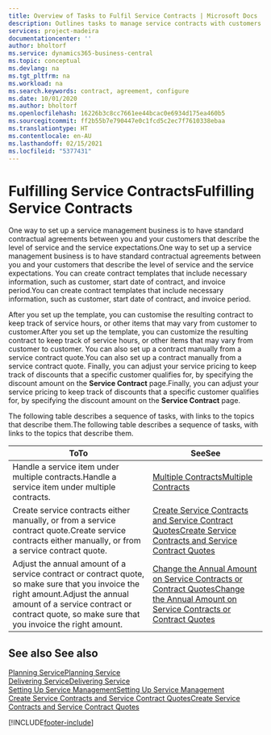 ```yaml
---
title: Overview of Tasks to Fulfil Service Contracts | Microsoft Docs
description: Outlines tasks to manage service contracts with customers.
services: project-madeira
documentationcenter: ''
author: bholtorf
ms.service: dynamics365-business-central
ms.topic: conceptual
ms.devlang: na
ms.tgt_pltfrm: na
ms.workload: na
ms.search.keywords: contract, agreement, configure
ms.date: 10/01/2020
ms.author: bholtorf
ms.openlocfilehash: 16226b3c8cc7661ee44bcac0e6934d175ea460b5
ms.sourcegitcommit: ff2b55b7e790447e0c1fcd5c2ec7f7610338ebaa
ms.translationtype: HT
ms.contentlocale: en-AU
ms.lasthandoff: 02/15/2021
ms.locfileid: "5377431"
---
```

# <a name="fulfilling-service-contracts"></a><span data-ttu-id="49c77-103">Fulfilling Service Contracts</span><span class="sxs-lookup"><span data-stu-id="49c77-103">Fulfilling Service Contracts</span></span> 
<span data-ttu-id="49c77-104">One way to set up a service management business is to have standard contractual agreements between you and your customers that describe the level of service and the service expectations.</span><span class="sxs-lookup"><span data-stu-id="49c77-104">One way to set up a service management business is to have standard contractual agreements between you and your customers that describe the level of service and the service expectations.</span></span> <span data-ttu-id="49c77-105">You can create contract templates that include necessary information, such as customer, start date of contract, and invoice period.</span><span class="sxs-lookup"><span data-stu-id="49c77-105">You can create contract templates that include necessary information, such as customer, start date of contract, and invoice period.</span></span>  
  
<span data-ttu-id="49c77-106">After you set up the template, you can customise the resulting contract to keep track of service hours, or other items that may vary from customer to customer.</span><span class="sxs-lookup"><span data-stu-id="49c77-106">After you set up the template, you can customize the resulting contract to keep track of service hours, or other items that may vary from customer to customer.</span></span> <span data-ttu-id="49c77-107">You can also set up a contract manually from a service contract quote.</span><span class="sxs-lookup"><span data-stu-id="49c77-107">You can also set up a contract manually from a service contract quote.</span></span> <span data-ttu-id="49c77-108">Finally, you can adjust your service pricing to keep track of discounts that a specific customer qualifies for, by specifying the discount amount on the **Service Contract** page.</span><span class="sxs-lookup"><span data-stu-id="49c77-108">Finally, you can adjust your service pricing to keep track of discounts that a specific customer qualifies for, by specifying the discount amount on the **Service Contract** page.</span></span>  

<span data-ttu-id="49c77-109">The following table describes a sequence of tasks, with links to the topics that describe them.</span><span class="sxs-lookup"><span data-stu-id="49c77-109">The following table describes a sequence of tasks, with links to the topics that describe them.</span></span>   
  
|<span data-ttu-id="49c77-110">**To**</span><span class="sxs-lookup"><span data-stu-id="49c77-110">**To**</span></span>|<span data-ttu-id="49c77-111">**See**</span><span class="sxs-lookup"><span data-stu-id="49c77-111">**See**</span></span>|  
|------------|-------------|  
|<span data-ttu-id="49c77-112">Handle a service item under multiple contracts.</span><span class="sxs-lookup"><span data-stu-id="49c77-112">Handle a service item under multiple contracts.</span></span> | [<span data-ttu-id="49c77-113">Multiple Contracts</span><span class="sxs-lookup"><span data-stu-id="49c77-113">Multiple Contracts</span></span>](service-multiple-contracts.md)|  
|<span data-ttu-id="49c77-114">Create service contracts either manually, or from a service contract quote.</span><span class="sxs-lookup"><span data-stu-id="49c77-114">Create service contracts either manually, or from a service contract quote.</span></span>| [<span data-ttu-id="49c77-115">Create Service Contracts and Service Contract Quotes</span><span class="sxs-lookup"><span data-stu-id="49c77-115">Create Service Contracts and Service Contract Quotes</span></span>](service-how-to-create-service-contracts-and-service-contract-quotes.md)|
|<span data-ttu-id="49c77-116">Adjust the annual amount of a service contract or contract quote, so make sure that you invoice the right amount.</span><span class="sxs-lookup"><span data-stu-id="49c77-116">Adjust the annual amount of a service contract or contract quote, so make sure that you invoice the right amount.</span></span>|[<span data-ttu-id="49c77-117">Change the Annual Amount on Service Contracts or Contract Quotes</span><span class="sxs-lookup"><span data-stu-id="49c77-117">Change the Annual Amount on Service Contracts or Contract Quotes</span></span>](service-how-to-change-the-annual-amount-on-service-contracts-or-contract-quotes.md)|

## <a name="see-also"></a><span data-ttu-id="49c77-118">See also </span><span class="sxs-lookup"><span data-stu-id="49c77-118">See also</span></span>
[<span data-ttu-id="49c77-119">Planning Service</span><span class="sxs-lookup"><span data-stu-id="49c77-119">Planning Service</span></span>](service-plan-service.md)  
[<span data-ttu-id="49c77-120">Delivering Service</span><span class="sxs-lookup"><span data-stu-id="49c77-120">Delivering Service</span></span>](service-deliver-service.md)  
[<span data-ttu-id="49c77-121">Setting Up Service Management</span><span class="sxs-lookup"><span data-stu-id="49c77-121">Setting Up Service Management</span></span>](service-setup-service.md)  
[<span data-ttu-id="49c77-122">Create Service Contracts and Service Contract Quotes</span><span class="sxs-lookup"><span data-stu-id="49c77-122">Create Service Contracts and Service Contract Quotes</span></span>](service-how-to-create-service-contracts-and-service-contract-quotes.md)  


[!INCLUDE[footer-include](includes/footer-banner.md)]